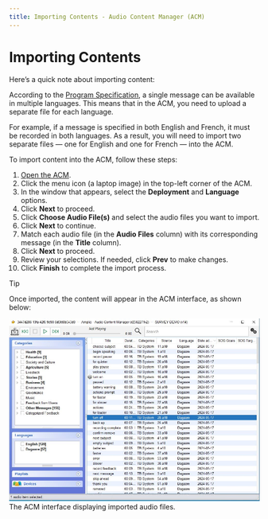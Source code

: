 ```yaml
---
title: Importing Contents - Audio Content Manager (ACM)
---
```


# Importing Contents

Here’s a quick note about importing content:

According to the [Program Specification](../program-spec/introduction.md#contents), a single message can be available in multiple languages. This means that in the ACM, you need to upload a separate file for each language.

For example, if a message is specified in both English and French, it must be recorded in both languages. As a result, you will need to import two separate files — one for English and one for French — into the ACM.

To import content into the ACM, follow these steps:

1. [Open the ACM](installation.md#open-acm).
2. Click the menu icon (a laptop image) in the top-left corner of the ACM.
3. In the window that appears, select the **Deployment** and **Language** options.
4. Click **Next** to proceed.
5. Click **Choose Audio File(s)** and select the audio files you want to import.
6. Click **Next** to continue.
7. Match each audio file (in the **Audio Files** column) with its corresponding message (in the **Title** column).
8. Click **Next** to proceed.
9. Review your selections. If needed, click **Prev** to make changes.
10. Click **Finish** to complete the import process.

> [!TIP]
> Once imported, the content will appear in the ACM interface, as shown below:

![ACM Interface](/images/acm/interface.jpg)
The ACM interface displaying imported audio files.
